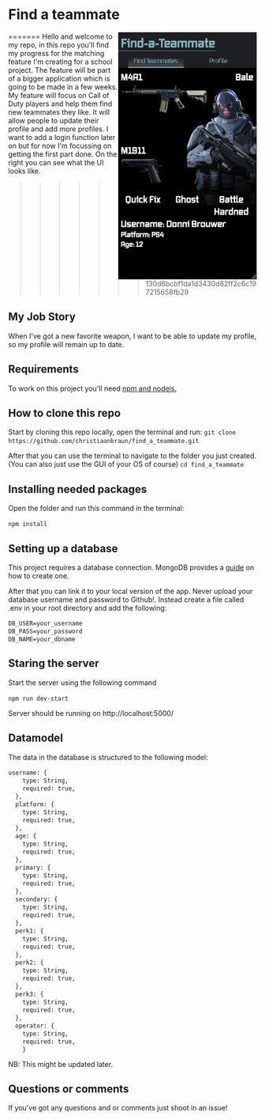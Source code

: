 # Find a teammate

<img src='./public/images/UI_screenshot.png' alt="The User interface for the app" height="500" align="right">

=======
Hello and welcome to my repo, in this repo you'll find my progress for the matching feature I'm creating for a school project. The feature will be part of a bigger application which is going to be made in a few weeks. My feature will focus on Call of Duty players and help them find new teammates they like. It will allow people to update their profile and add more profiles. I want to add a login function later on but for now I'm focussing on getting the first part done. On the right you can see what the UI looks like.
>>>>>>> 130d6bcbf1da1d3430d82ff2c6c197215658fb29

## My Job Story

When I've got a new favorite weapon, I want to be able to update my profile, so my profile will remain up to date.

## Requirements

To work on this project you'll need [npm and nodejs.](https://www.npmjs.com/get-npm)

## How to clone this repo

Start by cloning this repo locally, open the terminal and run:
`git clone https://github.com/christiaanbraun/find_a_teammate.git`

After that you can use the terminal to navigate to the folder you just created. (You can also just use the GUI of your OS of course)
`cd find_a_teammate`

## Installing needed packages

Open the folder and run this command in the terminal:

`npm install`

## Setting up a database

This project requires a database connection. MongoDB provides a [guide](https://docs.mongodb.com/guides/server/drivers/) on how to create one.

After that you can link it to your local version of the app. Never upload your database username and password to Github!. Instead create a file called .env in your root directory and add the following:

```
DB_USER=your_username
DB_PASS=your_password
DB_NAME=your_dbname
```

## Staring the server

Start the server using the following command

`npm run dev-start`

Server should be running on http://localhost:5000/

## Datamodel

The data in the database is structured to the following model:

```JS
username: {
    type: String,
    required: true,
  },
  platform: {
    type: String,
    required: true,
  },
  age: {
    type: String,
    required: true,
  },
  primary: {
    type: String,
    required: true,
  },
  secondary: {
    type: String,
    required: true,
  },
  perk1: {
    type: String,
    required: true,
  },
  perk2: {
    type: String,
    required: true,
  },
  perk3: {
    type: String,
    required: true,
  },
  operator: {
    type: String,
    required: true,
    }
```

NB: This might be updated later.

## Questions or comments

If you've got any questions and or comments just shoot in an issue!
